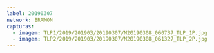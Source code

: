 ```yaml
---
label: 20190307
network: BRAMON
capturas:
  - imagem: TLP1/2019/201903/20190307/M20190308_060737_TLP_1P.jpg
  - imagem: TLP2/2019/201903/20190307/M20190308_061327_TLP_2P.jpg
---
```

